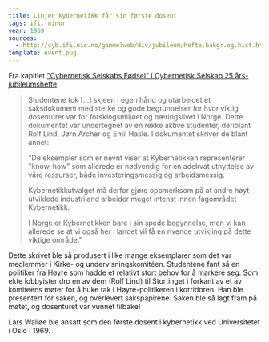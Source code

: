```yaml
---
title: Linjen kybernetikk får sin første dosent
tags: ifi, minor
year: 1969
sources:
  - http://cyb.ifi.uio.no/gammelweb/div/jubileum/hefte.bakgr.og.hist.html Cybernetisk Selskab 25 års-jubileumshefte - Cybernetisk Selskabs Fødsel
template: event.pug
---
```


Fra kapitlet ["Cybernetisk Selskabs Fødsel" i Cybernetisk Selskab 25 års-jubileumshefte](http://cyb.ifi.uio.no/gammelweb/div/jubileum/hefte.bakgr.og.hist.html):

> Studentene tok [...] skjeen i egen hånd og utarbeidet et saksdokument med sterke og gode begrunnelser for hvor viktig dosenturet var for forskingsmiljøet og næringslivet i Norge. Dette dokumentet var undertegnet av en rekke aktive studenter, deriblant Rolf Lind, Jørn Archer og Emil Hasle. I dokumentet skriver de blant annet:
>
> "De eksempler som er nevnt viser at Kybernetikken representerer "know-how"
>  som allerede er nødvendig for en adekvat utnyttelse av våre ressurser,
>  både investeringsmessig og arbeidsmessig.
>
>  Kybernetikkutvalget må derfor gjøre oppmerksom på at andre høyt utviklede
>  industriland arbeider meget intenst innen fagområdet Kybernetikk.
>
>  I Norge er Kybernetikken bare i sin spede begynnelse, men vi kan allerede se
>  at vi også her i landet vil få en rivende utvikling på dette viktige område."

Dette skrivet ble så produsert i like mange eksemplarer som det var medlemmer i Kirke- og undervisningskomitéen. Studentene fant så en politiker fra Høyre som hadde et relativt stort behov for å markere seg. Som ekte lobbyister dro en av dem (Rolf Lind) til Stortinget i forkant av et av komiteens møter for å huke tak i Høyre-politikeren i korridoren. Han ble presentert for saken, og overlevert sakspapirene. Saken ble så lagt fram på møtet, og dosenturet var vunnet tilbake!

Lars Walløe ble ansatt som den første dosent i kybernetikk ved Universitetet i Oslo i 1969.
